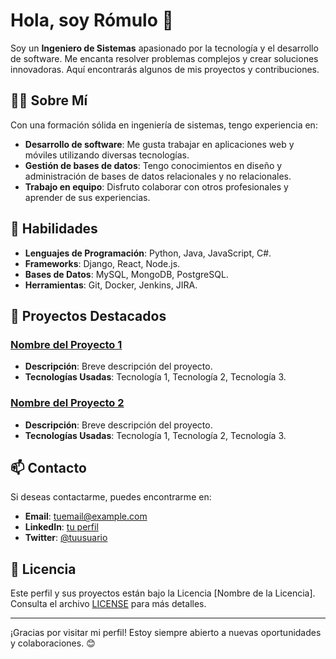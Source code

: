 # Hola, soy Rómulo 👋

Soy un **Ingeniero de Sistemas** apasionado por la tecnología y el desarrollo de software. Me encanta resolver problemas complejos y crear soluciones innovadoras. Aquí encontrarás algunos de mis proyectos y contribuciones.

## 👨‍💻 Sobre Mí

Con una formación sólida en ingeniería de sistemas, tengo experiencia en:

- **Desarrollo de software**: Me gusta trabajar en aplicaciones web y móviles utilizando diversas tecnologías.
- **Gestión de bases de datos**: Tengo conocimientos en diseño y administración de bases de datos relacionales y no relacionales.
- **Trabajo en equipo**: Disfruto colaborar con otros profesionales y aprender de sus experiencias.

## 🔧 Habilidades

- **Lenguajes de Programación**: Python, Java, JavaScript, C#.
- **Frameworks**: Django, React, Node.js.
- **Bases de Datos**: MySQL, MongoDB, PostgreSQL.
- **Herramientas**: Git, Docker, Jenkins, JIRA.

## 🌟 Proyectos Destacados

### [Nombre del Proyecto 1](enlace-a-tu-proyecto)

- **Descripción**: Breve descripción del proyecto.
- **Tecnologías Usadas**: Tecnología 1, Tecnología 2, Tecnología 3.

### [Nombre del Proyecto 2](enlace-a-tu-proyecto)

- **Descripción**: Breve descripción del proyecto.
- **Tecnologías Usadas**: Tecnología 1, Tecnología 2, Tecnología 3.

## 📫 Contacto

Si deseas contactarme, puedes encontrarme en:

- **Email**: tuemail@example.com
- **LinkedIn**: [tu perfil](https://www.linkedin.com/in/tuusuario)
- **Twitter**: [@tuusuario](https://twitter.com/tuusuario)

## 📄 Licencia

Este perfil y sus proyectos están bajo la Licencia [Nombre de la Licencia]. Consulta el archivo [LICENSE](LICENSE) para más detalles.

---

¡Gracias por visitar mi perfil! Estoy siempre abierto a nuevas oportunidades y colaboraciones. 😊
